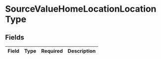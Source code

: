 # SourceValueHomeLocationLocationType


## Fields

| Field       | Type        | Required    | Description |
| ----------- | ----------- | ----------- | ----------- |